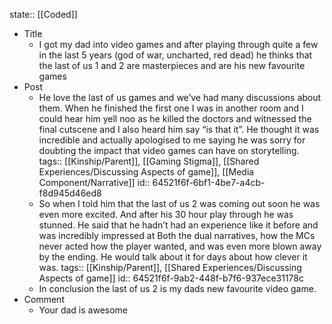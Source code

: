 state:: [[Coded]]

- Title
	- I got my dad into video games and after playing through quite a few in the last 5 years (god of war, uncharted, red dead) he thinks that the last of us 1 and 2 are masterpieces and are his new favourite games
- Post
	- He love the last of us games and we’ve had many discussions about them. When he finished the first one I was in another room and I could hear him yell noo as he killed the doctors and witnessed the final cutscene and I also heard him say “is that it”. He thought it was incredible and actually apologised to me saying he was sorry for doubting the impact that video games can have on storytelling.
	  tags:: [[Kinship/Parent]], [[Gaming Stigma]], [[Shared Experiences/Discussing Aspects of game]], [[Media Component/Narrative]]
	  id:: 64521f6f-6bf1-4be7-a4cb-f8d945d46ed8
	- So when I told him that the last of us 2 was coming out soon he was even more excited.
	  And after his 30 hour play through he was stunned. He said that he hadn’t had an experience like it before and was incredibly impressed at Both the dual narratives, how the MCs never acted how the player wanted, and was even more blown away by the ending. He would talk about it for days about how clever it was.
	  tags:: [[Kinship/Parent]], [[Shared Experiences/Discussing Aspects of game]]
	  id:: 64521f6f-9ab2-448f-b7f6-937ece31178c
	- In conclusion the last of us 2 is my dads new favourite video game.
- Comment
	- Your dad is awesome